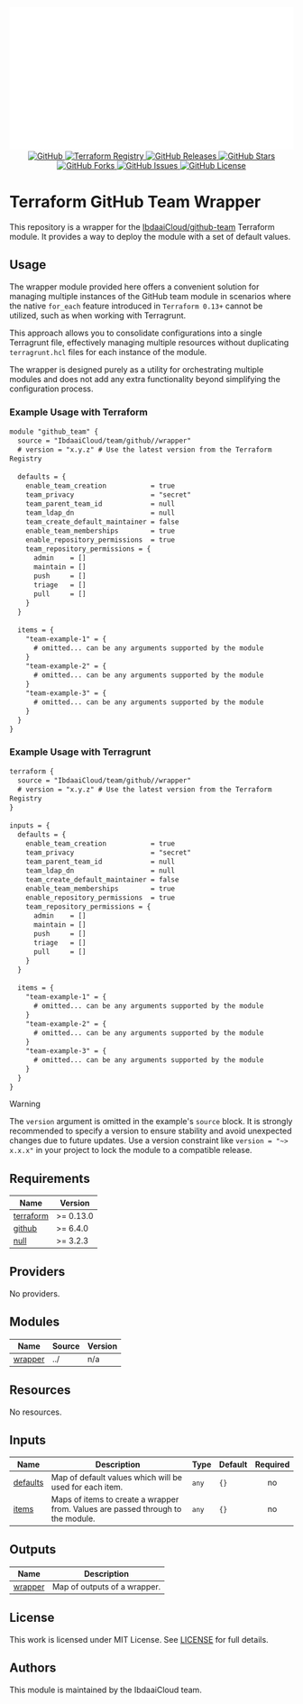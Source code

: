 <div align="center">
  <img src="https://raw.githubusercontent.com/IbdaaiCloud/terraform-github-team/refs/heads/main/.github/assets/img/banner.svg" alt="IbdaaiCloud - Terraform GitHub Team" />
</div>

<div align="center">
  <a href="https://github.com/IbdaaiCloud/terraform-github-team">
    <img src="https://img.shields.io/badge/github-%23181717.svg?style=for-the-badge&logo=github&logoColor=white" alt="GitHub"/>
  </a>
  <a href="https://registry.terraform.io/modules/IbdaaiCloud/github-team/latest">
    <img src="https://img.shields.io/github/v/release/IbdaaiCloud/terraform-github-team?color=blue&label=terraform&logo=terraform&style=for-the-badge" alt="Terraform Registry"/>
  </a>
  <a href="https://github.com/IbdaaiCloud/terraform-github-team/releases">
    <img src="https://img.shields.io/github/v/release/IbdaaiCloud/terraform-github-team?include_prereleases&sort=date&style=for-the-badge" alt="GitHub Releases"/>
  </a>
  <a href="https://github.com/IbdaaiCloud/terraform-github-team/stargazers">
    <img src="https://img.shields.io/github/stars/IbdaaiCloud/terraform-github-team.svg?style=for-the-badge" alt="GitHub Stars"/>
  </a>
  <a href="https://github.com/IbdaaiCloud/terraform-github-team/forks">
    <img src="https://img.shields.io/github/forks/IbdaaiCloud/terraform-github-team.svg?style=for-the-badge" alt="GitHub Forks"/>
  </a>
  <a href="https://github.com/IbdaaiCloud/terraform-github-team/issues">
    <img src="https://img.shields.io/github/issues/IbdaaiCloud/terraform-github-team.svg?style=for-the-badge" alt="GitHub Issues"/>
  </a>
  <a href="LICENSE">
    <img src="https://img.shields.io/github/license/IbdaaiCloud/terraform-github-team.svg?style=for-the-badge" alt="GitHub License"/>
  </a>
</div>

# Terraform GitHub Team Wrapper

This repository is a wrapper for the [IbdaaiCloud/github-team](https://registry.terraform.io/modules/IbdaaiCloud/github-team/latest) Terraform module. It provides a way to deploy the module with a set of default values.

## Usage

The wrapper module provided here offers a convenient solution for managing multiple instances of the GitHub team module in scenarios where the native `for_each` feature introduced in `Terraform 0.13+` cannot be utilized, such as when working with Terragrunt.

This approach allows you to consolidate configurations into a single Terragrunt file, effectively managing multiple resources without duplicating `terragrunt.hcl` files for each instance of the module.

The wrapper is designed purely as a utility for orchestrating multiple modules and does not add any extra functionality beyond simplifying the configuration process.

### Example Usage with Terraform

```hcl
module "github_team" {
  source = "IbdaaiCloud/team/github//wrapper"
  # version = "x.y.z" # Use the latest version from the Terraform Registry

  defaults = {
    enable_team_creation           = true
    team_privacy                   = "secret"
    team_parent_team_id            = null
    team_ldap_dn                   = null
    team_create_default_maintainer = false
    enable_team_memberships        = true
    enable_repository_permissions  = true
    team_repository_permissions = {
      admin    = []
      maintain = []
      push     = []
      triage   = []
      pull     = []
    }
  }

  items = {
    "team-example-1" = {
      # omitted... can be any arguments supported by the module
    }
    "team-example-2" = {
      # omitted... can be any arguments supported by the module
    }
    "team-example-3" = {
      # omitted... can be any arguments supported by the module
    }
  }
}
```

### Example Usage with Terragrunt

```hcl
terraform {
  source = "IbdaaiCloud/team/github//wrapper"
  # version = "x.y.z" # Use the latest version from the Terraform Registry
}

inputs = {
  defaults = {
    enable_team_creation           = true
    team_privacy                   = "secret"
    team_parent_team_id            = null
    team_ldap_dn                   = null
    team_create_default_maintainer = false
    enable_team_memberships        = true
    enable_repository_permissions  = true
    team_repository_permissions = {
      admin    = []
      maintain = []
      push     = []
      triage   = []
      pull     = []
    }
  }

  items = {
    "team-example-1" = {
      # omitted... can be any arguments supported by the module
    }
    "team-example-2" = {
      # omitted... can be any arguments supported by the module
    }
    "team-example-3" = {
      # omitted... can be any arguments supported by the module
    }
  }
}
```

> [!WARNING]
> The `version` argument is omitted in the example's `source` block. It is strongly recommended to specify a version to ensure stability and avoid unexpected changes due to future updates. Use a version constraint like `version = "~> x.x.x"` in your project to lock the module to a compatible release.

<!-- BEGIN_TF_DOCS -->
## Requirements

| Name | Version |
|------|---------|
| <a name="requirement_terraform"></a> [terraform](#requirement\_terraform) | >= 0.13.0 |
| <a name="requirement_github"></a> [github](#requirement\_github) | >= 6.4.0 |
| <a name="requirement_null"></a> [null](#requirement\_null) | >= 3.2.3 |

## Providers

No providers.

## Modules

| Name | Source | Version |
|------|--------|---------|
| <a name="module_wrapper"></a> [wrapper](#module\_wrapper) | ../ | n/a |

## Resources

No resources.

## Inputs

| Name | Description | Type | Default | Required |
|------|-------------|------|---------|:--------:|
| <a name="input_defaults"></a> [defaults](#input\_defaults) | Map of default values which will be used for each item. | `any` | `{}` | no |
| <a name="input_items"></a> [items](#input\_items) | Maps of items to create a wrapper from. Values are passed through to the module. | `any` | `{}` | no |

## Outputs

| Name | Description |
|------|-------------|
| <a name="output_wrapper"></a> [wrapper](#output\_wrapper) | Map of outputs of a wrapper. |
<!-- END_TF_DOCS -->

## License

This work is licensed under MIT License. See [LICENSE](../LICENSE) for full details.

## Authors

This module is maintained by the IbdaaiCloud team.
